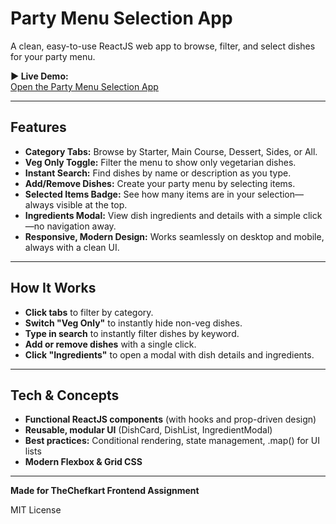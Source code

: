 # Party Menu Selection App

A clean, easy-to-use ReactJS web app to browse, filter, and select dishes for your party menu.

**▶️ Live Demo:**  
[Open the Party Menu Selection App](https://your-live-app-link.com)

---

## Features

- **Category Tabs:** Browse by Starter, Main Course, Dessert, Sides, or All.
- **Veg Only Toggle:** Filter the menu to show only vegetarian dishes.
- **Instant Search:** Find dishes by name or description as you type.
- **Add/Remove Dishes:** Create your party menu by selecting items.
- **Selected Items Badge:** See how many items are in your selection—always visible at the top.
- **Ingredients Modal:** View dish ingredients and details with a simple click—no navigation away.
- **Responsive, Modern Design:** Works seamlessly on desktop and mobile, always with a clean UI.

---

## How It Works

- **Click tabs** to filter by category.
- **Switch "Veg Only"** to instantly hide non-veg dishes.
- **Type in search** to instantly filter dishes by keyword.
- **Add or remove dishes** with a single click.
- **Click "Ingredients"** to open a modal with dish details and ingredients.

---

## Tech & Concepts

- **Functional ReactJS components** (with hooks and prop-driven design)
- **Reusable, modular UI** (DishCard, DishList, IngredientModal)
- **Best practices:** Conditional rendering, state management, .map() for UI lists
- **Modern Flexbox & Grid CSS**

---

**Made for TheChefkart Frontend Assignment**

MIT License

